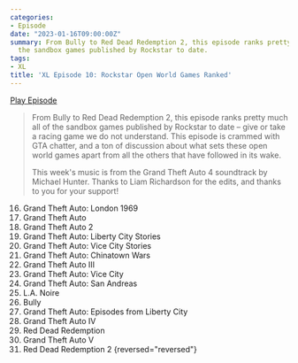 ```yaml
---
categories:
- Episode
date: "2023-01-16T09:00:00Z"
summary: From Bully to Red Dead Redemption 2, this episode ranks pretty much all of
  the sandbox games published by Rockstar to date.
tags:
- XL
title: 'XL Episode 10: Rockstar Open World Games Ranked'
---
```


[Play Episode](https://www.patreon.com/posts/xl-episode-10-77285262)
> From Bully to Red Dead Redemption 2, this episode ranks pretty much all of the sandbox games published by Rockstar to date – give or take a racing game we do not understand. This episode is crammed with GTA chatter, and a ton of discussion about what sets these open world games apart from all the others that have followed in its wake.
>
> This week's music is from the Grand Theft Auto 4 soundtrack by Michael Hunter. Thanks to Liam Richardson for the edits, and thanks to you for your support!

16. Grand Theft Auto: London 1969
15. Grand Theft Auto
14. Grand Theft Auto 2
13. Grand Theft Auto: Liberty City Stories
12. Grand Theft Auto: Vice City Stories
11. Grand Theft Auto: Chinatown Wars
10. Grand Theft Auto III
9. Grand Theft Auto: Vice City
8. Grand Theft Auto: San Andreas
7. L.A. Noire
6. Bully
5. Grand Theft Auto: Episodes from Liberty City
4. Grand Theft Auto IV
3. Red Dead Redemption
2. Grand Theft Auto V
1. Red Dead Redemption 2
{reversed="reversed"}
